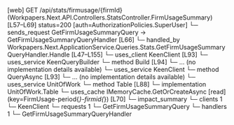 [web] GET /api/stats/firmusage/{firmId}  (Workpapers.Next.API.Controllers.StatsController.FirmUsageSummary)  [L57–L69] status=200 [auth=AuthorizationPolicies.SuperUser]
  └─ sends_request GetFirmUsageSummaryQuery -> GetFirmUsageSummaryQueryHandler [L66]
    └─ handled_by Workpapers.Next.ApplicationService.Queries.Stats.GetFirmUsageSummaryQueryHandler.Handle [L47–L155]
      └─ uses_client KeenClient [L93]
      └─ uses_service KeenQueryBuilder
        └─ method Build [L94]
          └─ ... (no implementation details available)
      └─ uses_service KeenClient
        └─ method QueryAsync [L93]
          └─ ... (no implementation details available)
      └─ uses_service UnitOfWork
        └─ method Table [L88]
          └─ implementation UnitOfWork.Table
      └─ uses_cache IMemoryCache.GetOrCreateAsync [read] (key=FirmUsage-period{*}-firmid{*}) [L70]
  └─ impact_summary
    └─ clients 1
      └─ KeenClient
    └─ requests 1
      └─ GetFirmUsageSummaryQuery
    └─ handlers 1
      └─ GetFirmUsageSummaryQueryHandler

